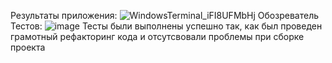 Результаты приложения:
![WindowsTerminal_iFI8UFMbHj](https://github.com/user-attachments/assets/52b6eb1b-2d11-4f37-903b-c0d849ca852a)
Обозреватель Тестов:
![image](https://github.com/user-attachments/assets/112e4e58-e32c-405c-b365-1cf886473a18)
Тесты были выполнены успешно так, как был проведен грамотный рефакторинг кода и отсутсвовали проблемы при сборке проекта
